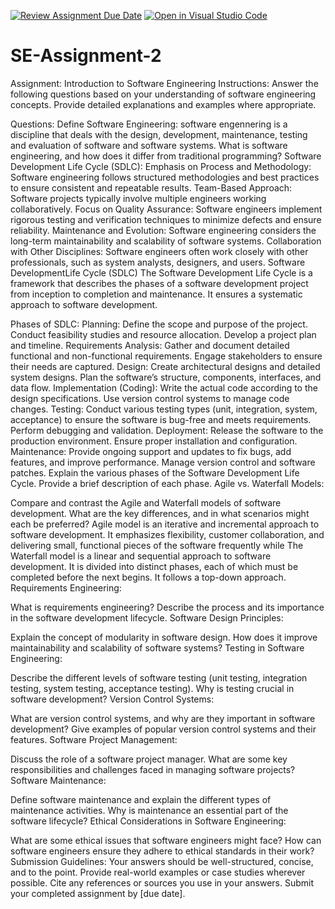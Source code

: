 [![Review Assignment Due Date](https://classroom.github.com/assets/deadline-readme-button-22041afd0340ce965d47ae6ef1cefeee28c7c493a6346c4f15d667ab976d596c.svg)](https://classroom.github.com/a/-ucQIGTc)
[![Open in Visual Studio Code](https://classroom.github.com/assets/open-in-vscode-2e0aaae1b6195c2367325f4f02e2d04e9abb55f0b24a779b69b11b9e10269abc.svg)](https://classroom.github.com/online_ide?assignment_repo_id=15390622&assignment_repo_type=AssignmentRepo)
# SE-Assignment-2
Assignment: Introduction to Software Engineering
Instructions:
Answer the following questions based on your understanding of software engineering concepts. Provide detailed explanations and examples where appropriate.

Questions:
Define Software Engineering:
software engennering is a discipline that deals with the design, development, maintenance, testing and evaluation of software and software systems.
What is software engineering, and how does it differ from traditional programming?
Software Development Life Cycle (SDLC):
Emphasis on Process and Methodology: Software engineering follows structured methodologies and best practices to ensure consistent and repeatable results.
Team-Based Approach: Software projects typically involve multiple engineers working collaboratively.
Focus on Quality Assurance: Software engineers implement rigorous testing and verification techniques to minimize defects and ensure reliability.
Maintenance and Evolution: Software engineering considers the long-term maintainability and scalability of software systems.
Collaboration with Other Disciplines: Software engineers often work closely with other professionals, such as system analysts, designers, and users.
Software DevelopmentLife Cycle (SDLC)
The Software Development Life Cycle is a framework that describes the phases of a software development project from inception to completion and maintenance. It ensures a systematic approach to software development.

Phases of SDLC:
Planning:
Define the scope and purpose of the project.
Conduct feasibility studies and resource allocation.
Develop a project plan and timeline.
Requirements Analysis:
Gather and document detailed functional and non-functional requirements.
Engage stakeholders to ensure their needs are captured.
Design:
Create architectural designs and detailed system designs.
Plan the software’s structure, components, interfaces, and data flow.
Implementation (Coding):
Write the actual code according to the design specifications.
Use version control systems to manage code changes.
Testing:
Conduct various testing types (unit, integration, system, acceptance) to ensure the software is bug-free and meets requirements.
Perform debugging and validation.
Deployment:
Release the software to the production environment.
Ensure proper installation and configuration.
Maintenance:
Provide ongoing support and updates to fix bugs, add features, and improve performance.
Manage version control and software patches.
Explain the various phases of the Software Development Life Cycle. Provide a brief description of each phase.
Agile vs. Waterfall Models:

Compare and contrast the Agile and Waterfall models of software development. What are the key differences, and in what scenarios might each be preferred?
Agile model is an iterative and incremental approach to software development. It emphasizes flexibility, customer collaboration, and delivering small, functional pieces of the software frequently while The Waterfall model is a linear and sequential approach to software development. It is divided into distinct phases, each of which must be completed before the next begins. It follows a top-down approach.
Requirements Engineering:

What is requirements engineering? Describe the process and its importance in the software development lifecycle.
Software Design Principles:

Explain the concept of modularity in software design. How does it improve maintainability and scalability of software systems?
Testing in Software Engineering:

Describe the different levels of software testing (unit testing, integration testing, system testing, acceptance testing). Why is testing crucial in software development?
Version Control Systems:

What are version control systems, and why are they important in software development? Give examples of popular version control systems and their features.
Software Project Management:

Discuss the role of a software project manager. What are some key responsibilities and challenges faced in managing software projects?
Software Maintenance:

Define software maintenance and explain the different types of maintenance activities. Why is maintenance an essential part of the software lifecycle?
Ethical Considerations in Software Engineering:

What are some ethical issues that software engineers might face? How can software engineers ensure they adhere to ethical standards in their work?
Submission Guidelines:
Your answers should be well-structured, concise, and to the point.
Provide real-world examples or case studies wherever possible.
Cite any references or sources you use in your answers.
Submit your completed assignment by [due date].
